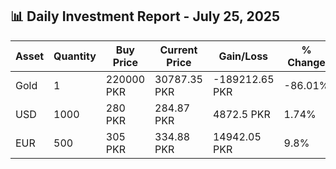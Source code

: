 ## 📊 Daily Investment Report - July 25, 2025

| Asset | Quantity | Buy Price | Current Price | Gain/Loss | % Change |
|-------|----------|-----------|----------------|------------|----------|
| Gold | 1 | 220000 PKR | 30787.35 PKR | -189212.65 PKR | -86.01% |
| USD | 1000 | 280 PKR | 284.87 PKR | 4872.5 PKR | 1.74% |
| EUR | 500 | 305 PKR | 334.88 PKR | 14942.05 PKR | 9.8% |
